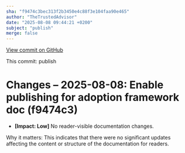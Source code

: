 ```yaml
---
sha: "f9474c3bec313f2b3450e4c88f3e104faa90e465"
author: "TheTrustedAdvisor"
date: "2025-08-08 09:44:21 +0200"
subject: "publish"
merge: false
---
```


[View commit on GitHub](https://github.com/TheTrustedAdvisor/FabricAdoptionFramework/commit/f9474c3bec313f2b3450e4c88f3e104faa90e465)

This commit: publish

# Changes – 2025-08-08: Enable publishing for adoption framework doc (f9474c3)

- **[Impact: Low]** No reader-visible documentation changes.

Why it matters: This indicates that there were no significant updates affecting the content or structure of the documentation for readers.
